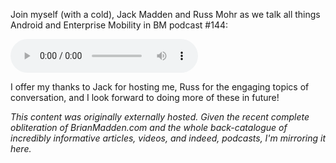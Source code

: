 <!---
title: "Listen again: BM podcast #144 - Jason Bayton & Russ Mohr talk Android!"
date: "2020-07-04"
categories:
  - "enterprise"
tags:
  - "android"
  - "android-enterprise"
  - "podcast"
--->

Join myself (with a cold), Jack Madden and Russ Mohr as we talk all things Android and Enterprise Mobility in BM podcast #144:

<audio controls="controls">
  <source type="audio/mp3" src="/wp-content/uploads/2020/07/bmpodcast-144-110819.mp3"></source>
</audio>

I offer my thanks to Jack for hosting me, Russ for the engaging topics of conversation, and I look forward to doing more of these in future!

_This content was originally externally hosted. Given the recent complete obliteration of BrianMadden.com and the whole back-catalogue of incredibly informative articles, videos, and indeed, podcasts, I'm mirroring it here._
